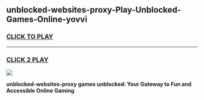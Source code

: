 
## unblocked-websites-proxy-Play-Unblocked-Games-Online-yovvi
<h3>
<a href="https://premium76.site?title=unblocked-websites-proxy&ref=25A">CLICK TO PLAY</a></h3>
<hr>

<h3>
<a href="https://premium76.site?title=unblocked-websites-proxy&ref=25A">CLICK 2 PLAY</a>
  
</h3>

<a href="https://premium76.site?title=unblocked-websites-proxy&ref=25A"><img src="https://clearcache.store/games.png"></a>


**unblocked-websites-proxy games unblocked: Your Gateway to Fun and Accessible Online Gaming**
